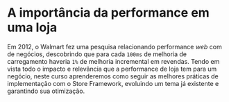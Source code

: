 # A importância da performance em uma loja

Em 2012, o Walmart fez uma pesquisa relacionando performance _web_ com de negócios, descobrindo que para cada `100ms` de melhoria de carregamento haveria `1%` de melhoria incremental em revendas. Tendo em vista todo o impacto e relevância que a performance de loja tem para um negócio, neste curso aprenderemos como seguir as melhores práticas de implementação com o Store Framework, evoluindo um tema já existente e garantindo sua otimização. 
